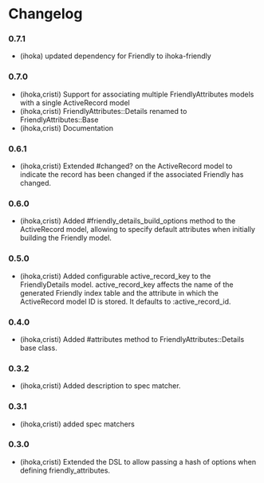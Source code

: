 Changelog
=========

### 0.7.1
  * (ihoka) updated dependency for Friendly to ihoka-friendly

### 0.7.0
  * (ihoka,cristi) Support for associating multiple FriendlyAttributes models with a single ActiveRecord model
  * (ihoka,cristi) FriendlyAttributes::Details renamed to FriendlyAttributes::Base
  * (ihoka,cristi) Documentation

### 0.6.1
  * (ihoka,cristi) Extended #changed? on the ActiveRecord model to indicate the record has been changed if the associated Friendly has changed.

### 0.6.0
  * (ihoka,cristi) Added #friendly_details_build_options method to the ActiveRecord model, allowing to specify default attributes when initially building the Friendly model.

### 0.5.0
  
  * (ihoka,cristi) Added configurable active_record_key to the FriendlyDetails model. active_record_key affects the name of the generated Friendly index table and the attribute in which the ActiveRecord model ID is stored. It defaults to :active_record_id.

### 0.4.0
  
  * (ihoka,cristi) Added #attributes method to FriendlyAttributes::Details base class.

### 0.3.2
  
  * (ihoka,cristi) Added description to spec matcher.

### 0.3.1
  
  * (ihoka,cristi) added spec matchers

### 0.3.0

  * (ihoka,cristi) Extended the DSL to allow passing a hash of options when defining friendly_attributes.
